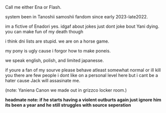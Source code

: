 Call me either Ena or Flash. 

system been in Tanoshii samoshii fandom since early 2023-late2022. 

im a fictive of Enadori yes. idgaf about jokes just dont joke bout Yani dying. you can make fun of my death though

i think dni lists are stupid. we are on a horse game.

my pony is ugly cause i forgor how to make poneis.

we speak english, polish, and limited japanesse. 

if youre a fan of my sourve please behave atleast somewhat normal or ill kill you there are few people i dont like on a personal level here but i cant be a hater cause Jack will  assasinate me.

(note: Yaniena Canon we made out in grizzco locker room.)


**headmate note: if he starts having a violent outburts again just ignore him its been a year and he still struggles with source seperation**
